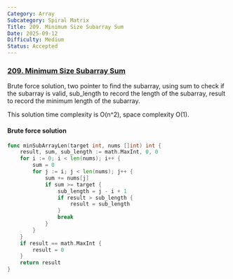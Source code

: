 ```yaml
---
Category: Array
Subcategory: Spiral Matrix
Title: 209. Minimum Size Subarray Sum
Date: 2025-09-12
Difficulty: Medium
Status: Accepted
---
```

### [209. Minimum Size Subarray Sum]

Brute force solution, two pointer to find the subarray, using sum to check if the subarray is valid, 
sub_length to record the length of the subarray, result to record the minimum length of the subarray.

This solution time complexity is O(n^2), space complexity O(1).

#### Brute force solution 
```go
func minSubArrayLen(target int, nums []int) int {
	result, sum, sub_length := math.MaxInt, 0, 0
	for i := 0; i < len(nums); i++ {
		sum = 0
		for j := i; j < len(nums); j++ {
			sum += nums[j]
			if sum >= target {
				sub_length = j - i + 1
				if result > sub_length {
					result = sub_length
				}
				break
			}
		}
	}
	if result == math.MaxInt {
		result = 0
	}
	return result
}
```

[209. Minimum Size Subarray Sum]: https://leetcode.com/problems/minimum-size-subarray-sum/description/